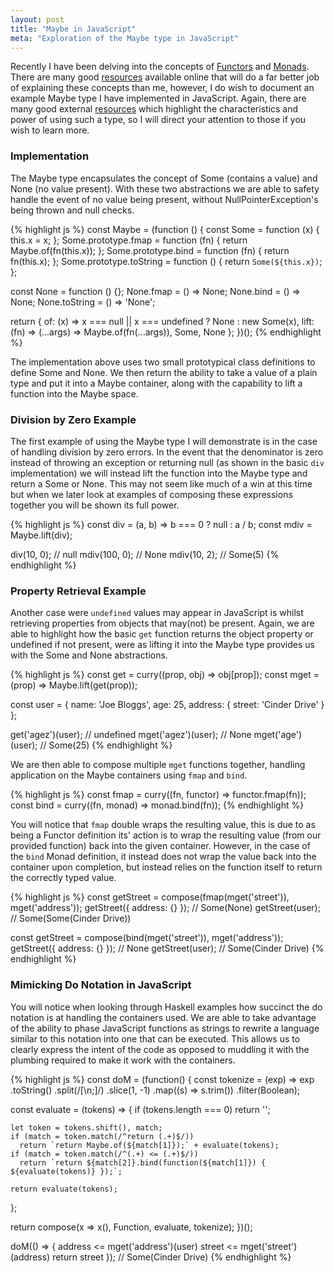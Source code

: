 ```yaml
---
layout: post
title: "Maybe in JavaScript"
meta: "Exploration of the Maybe type in JavaScript"
---
```


Recently I have been delving into the concepts of [Functors](http://learnyouahaskell.com/functors-applicative-functors-and-monoids) and [Monads](http://learnyouahaskell.com/a-fistful-of-monads).
There are many good [resources](https://curiosity-driven.org/monads-in-javascript) available online that will do a far better job of explaining these concepts than me, however, I do wish to document an example Maybe type I have implemented in JavaScript.
Again, there are many good external [resources](http://sean.voisen.org/blog/2013/10/intro-monads-maybe/) which highlight the characteristics and power of using such a type, so I will direct your attention to those if you wish to learn more.
<!--more-->

### Implementation

The Maybe type encapsulates the concept of Some (contains a value) and None (no value present).
With these two abstractions we are able to safety handle the event of no value being present, without NullPointerException's being thrown and null checks.

{% highlight js %}
const Maybe = (function () {
  const Some = function (x) { this.x = x; };
  Some.prototype.fmap = function (fn) { return Maybe.of(fn(this.x)); };
  Some.prototype.bind = function (fn) { return fn(this.x); };
  Some.prototype.toString = function () { return `Some(${this.x})`; };

  const None = function () {};
  None.fmap = () => None;
  None.bind = () => None;
  None.toString = () => 'None';

  return {
    of: (x) => x === null || x === undefined ? None : new Some(x),
    lift: (fn) => (...args) => Maybe.of(fn(...args)),
    Some,
    None
  };
})();
{% endhighlight %}

The implementation above uses two small prototypical class definitions to define Some and None.
We then return the ability to take a value of a plain type and put it into a Maybe container, along with the capability to lift a function into the Maybe space.

### Division by Zero Example

The first example of using the Maybe type I will demonstrate is in the case of handling division by zero errors.
In the event that the denominator is zero instead of throwing an exception or returning null (as shown in the basic `div` implementation) we will instead lift the function into the Maybe type and return a Some or None.
This may not seem like much of a win at this time but when we later look at examples of composing these expressions together you will be shown its full power.

{% highlight js %}
const div = (a, b) => b === 0 ? null : a / b;
const mdiv = Maybe.lift(div);

div(10, 0); // null
mdiv(100, 0); // None
mdiv(10, 2); // Some(5)
{% endhighlight %}

### Property Retrieval Example

Another case were `undefined` values may appear in JavaScript is whilst retrieving properties from objects that may(not) be present.
Again, we are able to highlight how the basic `get` function returns the object property or undefined if not present, were as lifting it into the Maybe type provides us with the Some and None abstractions.

{% highlight js %}
const get = curry((prop, obj) => obj[prop]);
const mget = (prop) => Maybe.lift(get(prop));

const user = {
  name: 'Joe Bloggs',
  age: 25,
  address: {
    street: 'Cinder Drive'
  }
};

get('agez')(user); // undefined
mget('agez')(user); // None
mget('age')(user); // Some(25)
{% endhighlight %}

We are then able to compose multiple `mget` functions together, handling application on the Maybe containers using `fmap` and `bind`.

{% highlight js %}
const fmap = curry((fn, functor) => functor.fmap(fn));
const bind = curry((fn, monad) => monad.bind(fn));
{% endhighlight %}

You will notice that `fmap` double wraps the resulting value, this is due to as being a Functor definition its' action is to wrap the resulting value (from our provided function) back into the given container.
However, in the case of the `bind` Monad definition, it instead does not wrap the value back into the container upon completion, but instead relies on the function itself to return the correctly typed value.

{% highlight js %}
const getStreet = compose(fmap(mget('street')), mget('address'));
getStreet({ address: {} }); // Some(None)
getStreet(user); // Some(Some(Cinder Drive))

const getStreet = compose(bind(mget('street')), mget('address'));
getStreet({ address: {} }); // None
getStreet(user); // Some(Cinder Drive)
{% endhighlight %}

### Mimicking Do Notation in JavaScript

You will notice when looking through Haskell examples how succinct the do notation is at handling the containers used.
We are able to take advantage of the ability to phase JavaScript functions as strings to rewrite a language similar to this notation into one that can be executed.
This allows us to clearly express the intent of the code as opposed to muddling it with the plumbing required to make it work with the containers.

{% highlight js %}
const doM = (function() {
  const tokenize = (exp) => exp
    .toString()
    .split(/[\n;]/)
    .slice(1, -1)
    .map((s) => s.trim())
    .filter(Boolean);

  const evaluate = (tokens) => {
    if (tokens.length === 0) return '';

    let token = tokens.shift(), match;
    if (match = token.match(/^return (.+)$/))
      return `return Maybe.of(${match[1]});` + evaluate(tokens);
    if (match = token.match(/^(.+) <= (.+)$/))
      return `return ${match[2]}.bind(function(${match[1]}) { ${evaluate(tokens)} });`;

    return evaluate(tokens);
  };

  return compose(x => x(), Function, evaluate, tokenize);
})();

doM(() => {
  address <= mget('address')(user)
  street <= mget('street')(address)
  return street
}); // Some(Cinder Drive)
{% endhighlight %}
